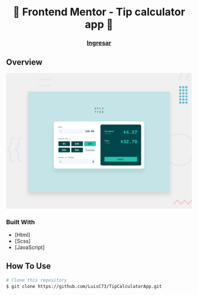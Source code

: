 


<h1 align="center">👋  Frontend Mentor - Tip calculator app 🚀</h1>

<div align="center">
  <h3>
    <a href="https://luisc73.github.io/TipCalculatorApp/">
      Ingresar
    </a>
  </h3>
</div>

## Overview

![Design preview for the Tip calculator app coding challenge](./src/design/desktop-preview.jpg)

### Built With

- [Html]
- [Scss]
- [JavaScript]


## How To Use

```bash
# Clone this repository
$ git clone https://github.com/LuisC73/TipCalculatorApp.git

```
